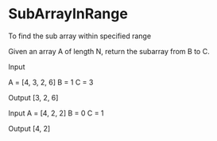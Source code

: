 # SubArrayInRange
To find the sub array within specified range

Given an array A of length N, return the subarray from B to C.



Input

A = [4, 3, 2, 6]
B = 1
C = 3

Output
[3, 2, 6]

Input
A = [4, 2, 2]
B = 0
C = 1

Output
[4, 2]
